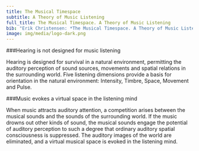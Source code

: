 ```yaml
---
title: The Musical Timespace
subtitle: A Theory of Music Listening
full_title: The Musical Timespace. A Theory of Music Listening
bib: "Erik Christensen: *The Musical Timespace. A Theory of Music Listening*. Aalborg University Press 1996. Vol. I: Text, 174 pp. Vol. II: Notation Examples and Graphs, 67 pp. See also: *The Musical Timespace. A Concise Version 2012.*"
image: img/media/logo-dark.png
---
```


###Hearing is not designed for music listening 

Hearing is designed for survival in a natural environment, permitting the auditory perception of sound sources, movements and spatial relations in the surrounding world. Five listening dimensions provide a basis for orientation in the natural environment: Intensity, Timbre, Space, Movement and Pulse.

###Music evokes a virtual space in the listening mind

When music attracts auditory attention, a competition arises between the musical sounds and the sounds of the surrounding world. If the music drowns out other kinds of sound, the musical sounds engage the potential of auditory perception to such a degree that ordinary auditory spatial consciousness is suppressed. The auditory images of the world are eliminated, and a virtual musical space is evoked in the listening mind.
